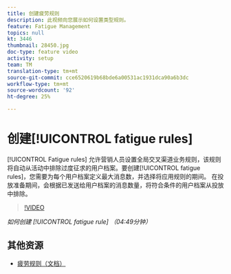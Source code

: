 ```yaml
---
title: 创建疲劳规则
description: 此视频向您展示如何设置类型规则。
feature: Fatigue Management
topics: null
kt: 3446
thumbnail: 28450.jpg
doc-type: feature video
activity: setup
team: TM
translation-type: tm+mt
source-git-commit: cce6520619b68bde6a00531ac1931dca90a6b3dc
workflow-type: tm+mt
source-wordcount: '92'
ht-degree: 25%

---
```



# 创建[!UICONTROL fatigue rules]

[!UICONTROL Fatigue rules] 允许营销人员设置全局交叉渠道业务规则，该规则将自动从活动中排除过度征求的用户档案。要创建[!UICONTROL fatigue rules]，您需要为每个用户档案定义最大消息数，并选择将应用规则的期间。 在投放准备期间，会根据已发送给用户档案的消息数量，将符合条件的用户档案从投放中排除。

>[!VIDEO](https://video.tv.adobe.com/v/28450?quality=12)

*如何创建 [!UICONTROL fatigue rule] （04:49分钟）*

## 其他资源

* [疲劳规则（文档）](https://experienceleague.adobe.com/docs/campaign-standard/using/testing-and-sending/working-with-typology-rules/fatigue-rules.html)
